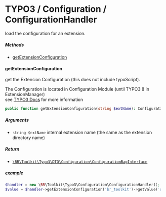 # TYPO3 / Configuration / ConfigurationHandler

load the configuration for an extension.

##### Methods

* [getExtensionConfiguration](#getextensionconfiguration)

#### getExtensionConfiguration
get the Extension Configuration (this does not include typoScript).

The Configuration is located in Configuration Module (until TYPO3 8 in ExtensionManager)   
see [TYPO3 Docs](https://docs.typo3.org/m/typo3/reference-coreapi/master/en-us/ExtensionArchitecture/ConfigurationOptions/Index.html) 
for more information
```php
public function getExtensionConfiguration(string $extName): ConfigurationBagInterface
```

##### Arguments
 * `string $extName` internal extension name (the same as the extension directory name)

##### Return
 * [`\BR\Toolkit\Typo3\DTO\Configuration\ConfigurationBagInterface`](/Docs/Structure/configuration.md)
 
##### example
```php
$handler = new \BR\Toolkit\Typo3\Configuration\ConfigurationHandler();
$value = $handler->getExtensionConfiguration('br_toolkit')->getValue('someValue');
```